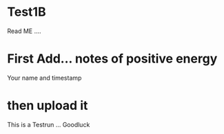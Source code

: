 # Test1B
Read ME ....
# First Add... notes of positive energy
Your name and timestamp
# then upload it 
This is a Testrun ... Goodluck
